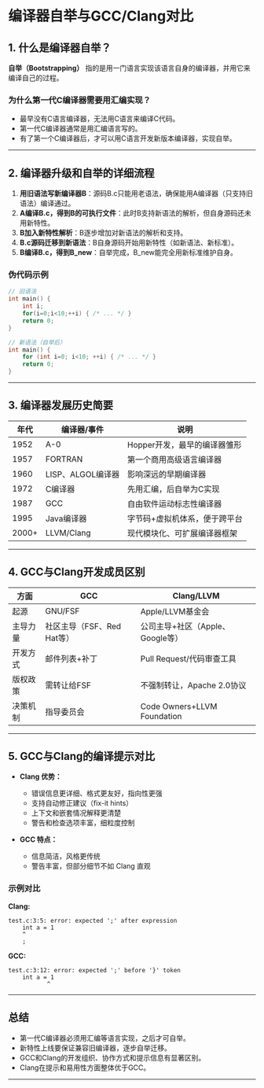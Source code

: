 # 编译器自举与GCC/Clang对比

## 1. 什么是编译器自举？

**自举（Bootstrapping）** 指的是用一门语言实现该语言自身的编译器，并用它来编译自己的过程。

### 为什么第一代C编译器需要用汇编实现？
- 最早没有C语言编译器，无法用C语言来编译C代码。
- 第一代C编译器通常是用汇编语言写的。
- 有了第一个C编译器后，才可以用C语言开发新版本编译器，实现自举。

---

## 2. 编译器升级和自举的详细流程

1. **用旧语法写新编译器B**：源码B.c只能用老语法，确保能用A编译器（只支持旧语法）编译通过。
2. **A编译B.c，得到B的可执行文件**：此时B支持新语法的解析，但自身源码还未用新特性。
3. **B加入新特性解析**：B逐步增加对新语法的解析和支持。
4. **B.c源码迁移到新语法**：B自身源码开始用新特性（如新语法、新标准）。
5. **B编译B.c，得到B_new**：自举完成，B_new能完全用新标准维护自身。

### 伪代码示例
```c
// 旧语法
int main() {
    int i;
    for(i=0;i<10;++i) { /* ... */ }
    return 0;
}

// 新语法（自举后）
int main() {
    for (int i=0; i<10; ++i) { /* ... */ }
    return 0;
}
```

---

## 3. 编译器发展历史简要

| 年代    | 编译器/事件            | 说明                       |
|-------|--------------------|---------------------------|
| 1952  | A-0                | Hopper开发，最早的编译器雏形   |
| 1957  | FORTRAN            | 第一个商用高级语言编译器       |
| 1960  | LISP、ALGOL编译器     | 影响深远的早期编译器           |
| 1972  | C编译器             | 先用汇编，后自举为C实现        |
| 1987  | GCC                | 自由软件运动标志性编译器        |
| 1995  | Java编译器          | 字节码+虚拟机体系，便于跨平台    |
| 2000+ | LLVM/Clang         | 现代模块化、可扩展编译器框架     |

---

## 4. GCC与Clang开发成员区别

| 方面           | GCC                           | Clang/LLVM                      |
|----------------|------------------------------|----------------------------------|
| 起源           | GNU/FSF                      | Apple/LLVM基金会                 |
| 主导力量       | 社区主导（FSF、Red Hat等）   | 公司主导+社区（Apple、Google等）  |
| 开发方式       | 邮件列表+补丁                 | Pull Request/代码审查工具         |
| 版权政策       | 需转让给FSF                   | 不强制转让，Apache 2.0协议        |
| 决策机制       | 指导委员会                    | Code Owners+LLVM Foundation      |

---

## 5. GCC与Clang的编译提示对比

- **Clang 优势：**
    - 错误信息更详细、格式更友好，指向性更强
    - 支持自动修正建议（fix-it hints）
    - 上下文和嵌套情况解释更清楚
    - 警告和检查选项丰富，细粒度控制

- **GCC 特点：**
    - 信息简洁，风格更传统
    - 警告丰富，但部分细节不如 Clang 直观

### 示例对比

**Clang:**
```
test.c:3:5: error: expected ';' after expression
    int a = 1
    ^
    ;
```

**GCC:**
```
test.c:3:12: error: expected ';' before '}' token
    int a = 1
           ^
```

---

## 总结

- 第一代C编译器必须用汇编等语言实现，之后才可自举。
- 新特性上线要保证兼容旧编译器，逐步自举迁移。
- GCC和Clang的开发组织、协作方式和提示信息有显著区别。
- Clang在提示和易用性方面整体优于GCC。

---